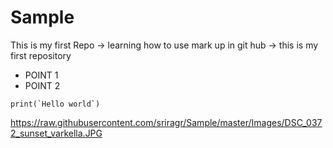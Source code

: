 # Sample
This is my first Repo 
-> learning how to use mark up in git hub
-> this is my first repository
- POINT 1 
- POINT 2

```
print(`Hello world`)
```

https://raw.githubusercontent.com/sriragr/Sample/master/Images/DSC_0372_sunset_varkella.JPG
